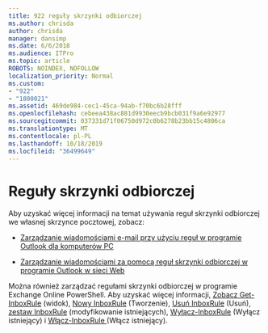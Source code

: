 ```yaml
---
title: 922 reguły skrzynki odbiorczej
ms.author: chrisda
author: chrisda
manager: dansimp
ms.date: 6/6/2018
ms.audience: ITPro
ms.topic: article
ROBOTS: NOINDEX, NOFOLLOW
localization_priority: Normal
ms.custom:
- "922"
- "1800021"
ms.assetid: 469de984-cec1-45ca-94ab-f70bc6b28fff
ms.openlocfilehash: cebeea438ac881d9930eecb9bcb031f9a6e92977
ms.sourcegitcommit: 037331d71f06750d972c0b6278b23bb15c4806ca
ms.translationtype: MT
ms.contentlocale: pl-PL
ms.lasthandoff: 10/18/2019
ms.locfileid: "36499649"
---
```

# <a name="inbox-rules"></a>Reguły skrzynki odbiorczej

Aby uzyskać więcej informacji na temat używania reguł skrzynki odbiorczej we własnej skrzynce pocztowej, zobacz:

- [Zarządzanie wiadomościami e-mail przy użyciu reguł w programie Outlook dla komputerów PC](https://support.office.com/article/c24f5dea-9465-4df4-ad17-a50704d66c59.aspx)

- [Zarządzanie wiadomościami za pomocą reguł skrzynki odbiorczej w programie Outlook w sieci Web](https://support.office.com/article/8400435c-f14e-4272-9004-1548bb1848f2.aspx)

Można również zarządzać regułami skrzynki odbiorczej w programie Exchange Online PowerShell. Aby uzyskać więcej informacji, [Zobacz Get-InboxRule](https://docs.microsoft.com/powershell/module/exchange/mailboxes/get-inboxrule) (widok), [Nowy InboxRule](https://docs.microsoft.com/powershell/module/exchange/mailboxes/new-inboxrule) (Tworzenie), [Usuń InboxRule](https://docs.microsoft.com/powershell/module/exchange/mailboxes/remove-inboxrule) (Usuń), [zestaw InboxRule](https://docs.microsoft.com/powershell/module/exchange/mailboxes/set-inboxrule) (modyfikowanie istniejących), [Wyłącz-InboxRule](https://docs.microsoft.com/powershell/module/exchange/mailboxes/disable-inboxrule) (Wyłącz istniejący) i [Włącz-InboxRule ](https://docs.microsoft.com/powershell/module/exchange/mailboxes/enable-inboxrule)(Włącz istniejący).
